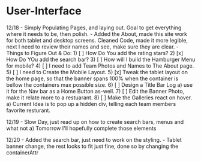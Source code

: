 # User-Interface

12/18 - Simply Populating Pages, and laying out.
        Goal to get everything where it needs to be, then polish.
      - Added the About, made this site work for both tablet and desktop screens.
        Cleaned Code, made it more legible, next I need to review their names and see, make sure they are clear.
      - Things to Figure Out & Do:
            1) [ ] How Do You add the rating stars?
            2) [x] How Do YOu add the search bar?
            3) [ ] How will I build the Hamburger Menu for mobile?
            4) [ ] I need to add Team Photos and Names to The About page.
            5) [ ] I need to Create the Mobile Layout.
            5) [x] Tweak the tablet layout on the home page, so that the banner         spans 100% when the container is bellow the containers max           possible size.
            6) [ ] Design a Title Bar Log
                     a) use it for the Nav bar as a Home Button as-well.
            7) [ ] Edit the Banner Photo, make it relate more to a restuarant.
            8) [ ] Make the Galleries react on hover.
                     a) Current Idea is to pop up a hidden div, telling each team members favorite resturant.

12/19 - Slow Day, just read up on how to create search bars, menus and what not
        a) Tomorrow I'll hopefully complete those elements

12/20 - Added the search bar, just need to work on the styling.
      - Tablet banner change, the rest looks to fit just fine, done so by changing the  containerAttr